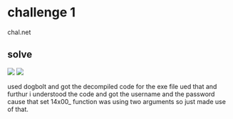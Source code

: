 # challenge 1
chal.net

## solve
<img src="/home/mahek/Downloads/Screenshot 2025-10-22 102944.png">

<img src="/home/mahek/Downloads/Screenshot 2025-10-22 102953.png">

used dogbolt and got the decompiled code for the exe file ued that and furthur i understood the code and got the username and the password cause that set 14x00_ function was using two arguments so just made use of that.
